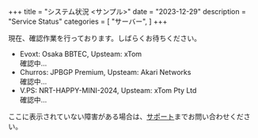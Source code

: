 +++
title = "システム状況 <サンプル>"
date = "2023-12-29"
description = "Service Status"
categories = [
    "サーバー",
]
+++

<style> .success { color: green; } .failure { color: red; } </style>
<nav id=TableOfContents></nav>
<div id="result">現在、確認作業を行っております。しばらくお待ちください。</div>
<ul>
<li>Evoxt: Osaka BBTEC, Upsteam: xTom <div id="n1" class="loading">確認中...</div></li>
<li>Churros: JPBGP Premium, Upsteam: Akari Networks <div id="n2" class="loading">確認中...</div></li>
<li>V.PS: NRT-HAPPY-MINI-2024, Upsteam: xTom Pty Ltd <div id="n3" class="loading">確認中...</div></li>
<!--<li>V.PS: NRT-HAPPY-MINI-2024, Upsteam: xTom Pty Ltd <div class="success"><a href="https://www.nodeseek.com/post-64283-1">売り出し中</a></div></li>-->
</ul>
<p>ここに表示されていない障害がある場合は、<a href=/support>サポート</a>までお問い合わせください。</p>

<script>
function checkWebsite(url, resultElement) {
    resultElement.className = 'loading';

    return fetch(url)
        .then(response => {
            if (response.ok) {
                resultElement.className = 'success';
                resultElement.textContent = '利用可能';
                return true;
            } else {
                resultElement.className = 'failure';
                resultElement.textContent = '機能停止';
                return false;
            }
        })
        .catch(error => {
            resultElement.className = 'failure';
            resultElement.textContent = '機能停止';
            return false;
        });
}


document.addEventListener('DOMContentLoaded', async function () {
    var null1Element = document.getElementById('n1');
    var null2Element = document.getElementById('n2');
    var null3Element = document.getElementById('n3');
    var resultElement = document.getElementById('result');

    async function checkAllWebsites() {
        try {
            const results = await Promise.all([
                checkWebsite('#', null1Element),
                checkWebsite('#', null2Element),
                checkWebsite('#', null3Element),
            ]);

            if (results.every(result => result)) {
                resultElement.textContent = 'すべてのサーバーは正常に稼働しています。';
            } else {
                resultElement.textContent = '一部のサーバーが利用できません。';
            }
        } catch (error) {
            resultElement.textContent = '一部のサーバーが利用できません。';
        }
    }

    await checkAllWebsites();
});


</script>
